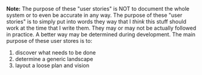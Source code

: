 **Note:** The purpose of these "user stories" is NOT to document the whole system or to even be accurate in any way. The purpose of these "user stories" is to simply put into words they way that I _think_ this stuff should work at the time that I write them. They may or may not be actually followed in practice. A better way may be determined during development. The main purpose of these user stores is to:

1. discover what needs to be done
1. determine a generic landscape
1. layout a loose plan and vision

